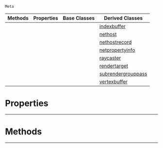  `Meta`

|Methods|Properties|Base Classes|Derived Classes|
|---|---|---|---|
| | | |[indexbuffer](https://github.com/ZilchEngine/ZilchDocs/blob/master/code_reference/class_reference/indexbuffer.markdown)|
| | | |[nethost](https://github.com/ZilchEngine/ZilchDocs/blob/master/code_reference/class_reference/nethost.markdown)|
| | | |[nethostrecord](https://github.com/ZilchEngine/ZilchDocs/blob/master/code_reference/class_reference/nethostrecord.markdown)|
| | | |[netpropertyinfo](https://github.com/ZilchEngine/ZilchDocs/blob/master/code_reference/class_reference/netpropertyinfo.markdown)|
| | | |[raycaster](https://github.com/ZilchEngine/ZilchDocs/blob/master/code_reference/class_reference/raycaster.markdown)|
| | | |[rendertarget](https://github.com/ZilchEngine/ZilchDocs/blob/master/code_reference/class_reference/rendertarget.markdown)|
| | | |[subrendergrouppass](https://github.com/ZilchEngine/ZilchDocs/blob/master/code_reference/class_reference/subrendergrouppass.markdown)|
| | | |[vertexbuffer](https://github.com/ZilchEngine/ZilchDocs/blob/master/code_reference/class_reference/vertexbuffer.markdown)|


 #  Properties


---  
 #  Methods


---  
 

 